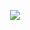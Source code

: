 <p align="center">
    <img src="https://raw.githubusercontent.com/KEA-corp/doc/main/doc/info.svg" align="center"/>
</p>